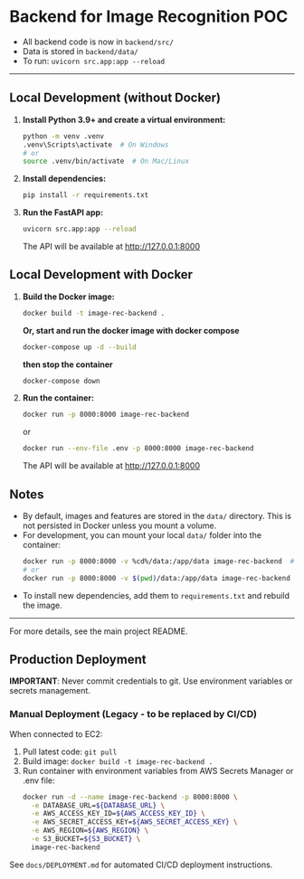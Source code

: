 # Backend for Image Recognition POC

- All backend code is now in `backend/src/`
- Data is stored in `backend/data/`
- To run: `uvicorn src.app:app --reload`

---

## Local Development (without Docker)

1. **Install Python 3.9+ and create a virtual environment:**
   ```sh
   python -m venv .venv
   .venv\Scripts\activate  # On Windows
   # or
   source .venv/bin/activate  # On Mac/Linux
   ```
2. **Install dependencies:**
   ```sh
   pip install -r requirements.txt
   ```
3. **Run the FastAPI app:**
   ```sh
   uvicorn src.app:app --reload
   ```
   The API will be available at http://127.0.0.1:8000

## Local Development with Docker

1. **Build the Docker image:**
   ```sh
   docker build -t image-rec-backend .
   ```
   
   **Or, start and run the docker image with docker compose**

   ```sh
   docker-compose up -d --build
   ```
   **then stop the container**
   ```sh
   docker-compose down
   ```

2. **Run the container:**
   ```sh
   docker run -p 8000:8000 image-rec-backend
   ```
   or
   ```sh
   docker run --env-file .env -p 8000:8000 image-rec-backend
   ```
   The API will be available at http://127.0.0.1:8000

## Notes
- By default, images and features are stored in the `data/` directory. This is not persisted in Docker unless you mount a volume.
- For development, you can mount your local `data/` folder into the container:
  ```sh
  docker run -p 8000:8000 -v %cd%/data:/app/data image-rec-backend  # Windows
  # or
  docker run -p 8000:8000 -v $(pwd)/data:/app/data image-rec-backend  # Mac/Linux
  ```
- To install new dependencies, add them to `requirements.txt` and rebuild the image.

---
For more details, see the main project README.


## Production Deployment

**IMPORTANT**: Never commit credentials to git. Use environment variables or secrets management.

### Manual Deployment (Legacy - to be replaced by CI/CD)

When connected to EC2:
1. Pull latest code: `git pull`
2. Build image: `docker build -t image-rec-backend .`
3. Run container with environment variables from AWS Secrets Manager or .env file:
   ```sh
   docker run -d --name image-rec-backend -p 8000:8000 \
     -e DATABASE_URL=${DATABASE_URL} \
     -e AWS_ACCESS_KEY_ID=${AWS_ACCESS_KEY_ID} \
     -e AWS_SECRET_ACCESS_KEY=${AWS_SECRET_ACCESS_KEY} \
     -e AWS_REGION=${AWS_REGION} \
     -e S3_BUCKET=${S3_BUCKET} \
     image-rec-backend
   ```

See `docs/DEPLOYMENT.md` for automated CI/CD deployment instructions.